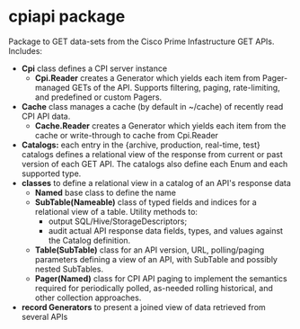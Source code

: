 # cpiapi package

Package to GET data-sets from the Cisco Prime Infastructure GET APIs. Includes:
- **Cpi** class defines a CPI server instance
    - **Cpi.Reader** creates a Generator which yields each item from Pager-managed
      GETs of the API. Supports filtering, paging, rate-limiting,
      and predefined or custom Pagers.
- **Cache** class manages a cache (by default in ~/cache) of recently read CPI API data.
    - **Cache.Reader** creates a Generator which yields each item from the cache
or write-through to cache from Cpi.Reader
- **Catalogs:** each entry in the {archive, production, real-time, test} catalogs
defines a relational view of the response
  from current or past version of each GET API. The catalogs also define each Enum and
  each supported type.
- **classes** to define a relational view in a catalog of an API's response data
    - **Named** base class to define the name
    - **SubTable(Nameable)** class of typed fields and indices for a relational
      view of a table. Utility methods to:
      - output SQL/Hive/StorageDescriptors;
      - audit actual API response data fields, types, and values against
        the Catalog definition.
    - **Table(SubTable)** class for an API version, URL, polling/paging
      parameters defining a view of an API, with SubTable and possibly nested SubTables.
    - **Pager(Named)** class for CPI API paging to
      implement the semantics required for periodically polled, as-needed
      rolling historical, and other collection approaches.
- **record Generators** to present a joined view of data retrieved from several APIs  

